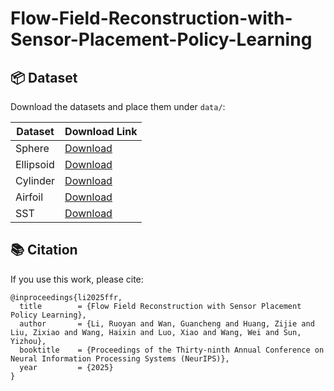 # Flow-Field-Reconstruction-with-Sensor-Placement-Policy-Learning

## 📦 Dataset

Download the datasets and place them under `data/`:

| Dataset | Download Link |
|----------|----------------|
| Sphere | [Download](https://REPLACE_WITH_SPHERE_URL) |
| Ellipsoid | [Download](https://REPLACE_WITH_ELLIPSOID_URL) |
| Cylinder | [Download](https://REPLACE_WITH_CYLINDER_URL) |
| Airfoil | [Download](https://REPLACE_WITH_AIRFOIL_URL) |
| SST | [Download](https://psl.noaa.gov/data/gridded/data.noaa.oisst.v2.html) |


## 📚 Citation

If you use this work, please cite:

    @inproceedings{li2025ffr,
      title        = {Flow Field Reconstruction with Sensor Placement Policy Learning},
      author       = {Li, Ruoyan and Wan, Guancheng and Huang, Zijie and Liu, Zixiao and Wang, Haixin and Luo, Xiao and Wang, Wei and Sun, Yizhou},
      booktitle    = {Proceedings of the Thirty-ninth Annual Conference on Neural Information Processing Systems (NeurIPS)},
      year         = {2025}
    }
